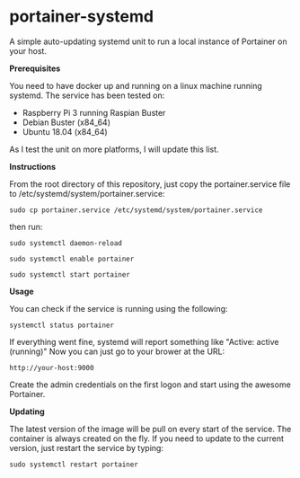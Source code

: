 # portainer-systemd

A simple auto-updating systemd unit to run a local instance of Portainer on your host.


**Prerequisites**

You need to have docker up and running on a linux machine running systemd.
The service has been tested on:

 - Raspberry Pi 3 running Raspian Buster
 - Debian Buster (x84_64)
 - Ubuntu 18.04 (x84_64)

As I test the unit on more platforms, I will update this list.


**Instructions**

From the root directory of this repository, just copy the portainer.service file to /etc/systemd/system/portainer.service:

`sudo cp portainer.service /etc/systemd/system/portainer.service`

then run:

`sudo systemctl daemon-reload`

`sudo systemctl enable portainer`

`sudo systemctl start portainer`


**Usage**

You can check if the service is running using the following:

`systemctl status portainer`

If everything went fine, systemd will report something like "Active: active (running)" Now you can just go to your brower at the URL:

    http://your-host:9000

Create the admin credentials on the first logon and start using the awesome Portainer.


**Updating**

The latest version of the image will be pull on every start of the service. The container is always created on the fly. If you need to update to the current version, just restart the service by typing:

`sudo systemctl restart portainer`
